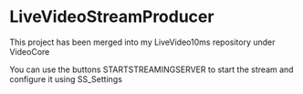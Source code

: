 # LiveVideoStreamProducer
This project has been merged into my LiveVideo10ms repository under VideoCore

You can use the buttons STARTSTREAMINGSERVER to start the stream and configure it using SS_Settings
